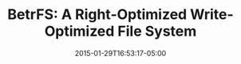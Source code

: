 ---
class: "publications"
draft: false
title: "BetrFS: A Right-Optimized Write-Optimized File System"
authors: ["William Jannen", "Jun Yuan", "Yang Zhan", "Amogh Akshintala", "John Esmet", "Yizheng Jiao", "Ankur Mittal", "Prashant Pandey", "Leif Walsh", "Michael Bender", "Martin Farach-Colton", "Rob Johnson", "Bradley C. Kuszmaul", "Donald E. Porter"]
rest_of_bib: "In the Proceedings of the 13th USENIX Conference on File and Storage Technologies (FAST '15), Santa Clara, CA, February 2015."
date: 2015-01-29T16:53:17-05:00
conf_link: "https://www.usenix.org/conference/fast15"
file: "fast15-final.pdf"
auth_link: ""
project: "BetrFS"
---